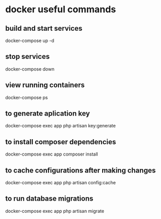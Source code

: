 # docker useful commands

## build and start services
docker-compose up -d

## stop services
docker-compose down

## view running containers
docker-compose ps

## to generate aplication key
docker-compose exec app php artisan key:generate

## to install composer dependencies
docker-compose exec app composer install

## to cache configurations after making changes
docker-compose exec app php artisan config:cache

## to run database migrations
docker-compose exec app php artisan migrate
